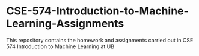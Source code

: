 # CSE-574-Introduction-to-Machine-Learning-Assignments
This repository contains the homework and assignments carried out in CSE 574 Introduction to Machine Learning at UB
